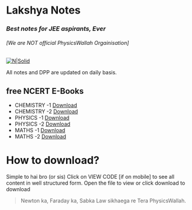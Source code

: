 # Lakshya Notes
### _Best notes for JEE aspirants, Ever_
###### _[We are NOT official PhysicsWallah Orgainisation]_

[![N|Solid](http://physicswallahalakhpandey.com/wp-content/uploads/2019/04/cropped-logo.png)](https://play.google.com/store/apps/details?id=xyz.penpencil.physicswala)

All notes and DPP are updated on daily basis.

## free NCERT E-Books
-  CHEMISTRY -1  [Download]( https://ncert.nic.in/textbook/pdf/lech1dd.zip)
-  CHEMISTRY -2  [Download]( https://ncert.nic.in/textbook/pdf/lech2dd.zip)
-  PHYSICS -1  [Download]( https://ncert.nic.in/textbook/pdf/leph1dd.zip)
-  PHYSICS -2  [Download]( https://ncert.nic.in/textbook/pdf/leph2dd.zip)
-  MATHS -1  [Download]( https://ncert.nic.in/textbook/pdf/lemh1dd.zip)
-  MATHS -2  [Download]( https://ncert.nic.in/textbook/pdf/lemh2dd.zip)

# How to download?
Simple to hai bro (or sis)
Click on VIEW CODE [if on mobile] to see all content in well structured form.
Open the file to view or click download to download

> Newton ka,
> Faraday ka,
> Sabka Law sikhaega re
> Tera PhysicsWallah.
